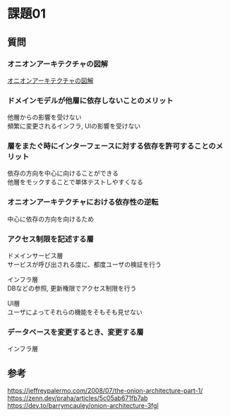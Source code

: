 # 課題01

## 質問

### オニオンアーキテクチャの図解

[オニオンアーキテクチャの図解](./onion.png)

### ドメインモデルが他層に依存しないことのメリット

他層からの影響を受けない  
頻繁に変更されるインフラ, UIの影響を受けない  

### 層をまたぐ時にインターフェースに対する依存を許可することのメリット

依存の方向を中心に向けることができる  
他層をモックすることで単体テストしやすくなる  

### オニオンアーキテクチャにおける依存性の逆転

中心に依存の方向を向けるため  

### アクセス制限を記述する層

ドメインサービス層  
サービスが呼び出される度に、都度ユーザの検証を行う  

インフラ層  
DBなどの参照, 更新権限でアクセス制限を行う  

UI層  
ユーザによってそれらの機能をそもそも見せない  

### データベースを変更するとき、変更する層

インフラ層  

## 参考

<https://jeffreypalermo.com/2008/07/the-onion-architecture-part-1/>  
<https://zenn.dev/praha/articles/5c05ab671fb7ab>  
<https://dev.to/barrymcauley/onion-architecture-3fgl>  
